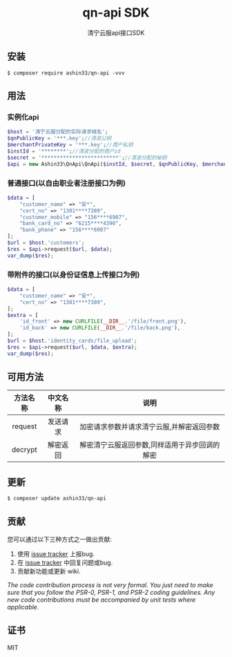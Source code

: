 <h1 align="center"> qn-api SDK</h1>

<p align="center"> 清宁云服api接口SDK</p>


## 安装

```shell
$ composer require ashin33/qn-api -vvv
```

## 用法

### 实例化api
```php
$host = '清宁云服分配的实际请求域名';
$qnPublicKey = '***.key';//清波公钥
$merchantPrivateKey = '***.key';//商户私钥
$instId = '********';//清波分配的商户id
$secret = '*************************';//清波分配的秘钥
$api = new Ashin33\QnApi\QnApi($instId, $secret, $qnPublicKey, $merchantPrivateKey);
````

### 普通接口(以自由职业者注册接口为例)
```php
$data = [
    "customer_name" => "安*",
    "cert_no" => "1301****7389",
    "customer_mobile" => "156****6907",
    "bank_card_no" => "6215****4390",
    "bank_phone" => "156****6907"
];
$url = $host.'customers';
$res = $api->request($url, $data);
var_dump($res);
````

### 带附件的接口(以身份证信息上传接口为例)
```php
$data = [
    "customer_name" => "安*",
    "cert_no" => "1301****7389",
];
$extra = [
    'id_front' => new CURLFILE(__DIR__.'/file/front.png'),
    'id_back' => new CURLFILE(__DIR__.'/file/back.png'),
];
$url = $host.'identity_cards/file_upload';
$res = $api->request($url, $data, $extra);
var_dump($res);
````

## 可用方法

|方法名称|中文名称|说明|
|:---:|:----:|:---:|
|request|发送请求|加密请求参数并请求清宁云服,并解密返回参数|
|decrypt|解密返回|解密清宁云服返回参数,同样适用于异步回调的解密|

## 更新

```shell
$ composer update ashin33/qn-api
```

## 贡献

您可以通过以下三种方式之一做出贡献:

1. 使用 [issue tracker](https://github.com/ashin33/qn-api/issues) 上报bug.
2. 在 [issue tracker](https://github.com/ashin33/qn-api/issues) 中回复问题或bug.
3. 贡献新功能或更新 wiki.

_The code contribution process is not very formal. You just need to make sure that you follow the PSR-0, PSR-1, and PSR-2 coding guidelines. Any new code contributions must be accompanied by unit tests where applicable._

## 证书

MIT

